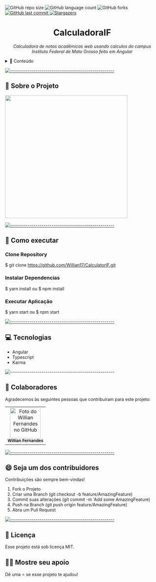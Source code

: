 
![GitHub repo size](https://img.shields.io/github/repo-size/Willian17/CalculatorIF?style=for-the-badge)
![GitHub language count](https://img.shields.io/github/languages/count/Willian17/CalculatorIF?style=for-the-badge)
![GitHub forks](https://img.shields.io/github/forks/Willian17/CalculatorIF?style=for-the-badge)
<a href="https://github.com/Willian17CalculatorIF/commits/master">
<img alt="GitHub last commit" src="https://img.shields.io/github/last-commit/Willian17/CalculatorIF?color=774DD6&style=for-the-badge">
</a> 
<a href="https://github.com/Willian17/model-complete-readme/stargazers">
<img alt="Stargazers" src="https://img.shields.io/github/stars/Willian17/CalculatorIF?style=for-the-badge&logo=github">
</a>

<p align="center">

<h1 align="center"> CalculadoraIF </h3>

<p align="center"><i>Calculadora de notas acadêmicas web usando calculos do campus Instituto Federal de Mato Grosso feito em Angular</i></p>

<details>
<summary>📖 Conteúdo</summary>
<br />

* [➤ Sobre o projeto](#sobre)
* [➤ Como executar](#executar)
* [➤ Tecnologias](#tecnologias)
* [➤ Colaboradores](#colaboradores)
* [➤ Contribuidores](#contribuir)
* [➤ Licença](#licenca)
</details>

[![-----------------------------------------------------](https://raw.githubusercontent.com/andreasbm/readme/master/assets/lines/colored.png)](#sobre-o-projeto)

## :pushpin: Sobre o Projeto <a name="sobre"></a>
<div>
<img src="https://user-images.githubusercontent.com/79884850/159080867-e10582f1-b234-4ff3-8811-bf9a424d1818.png" width="400px">
</div>

[![-----------------------------------------------------](https://raw.githubusercontent.com/andreasbm/readme/master/assets/lines/colored.png)](#executar)

## :construction_worker: Como executar <a name="executar"></a>

### Clone Repository
$ git clone https://github.com/Willian17/CalculatorIF.git

### Instalar Dependencias
$ yarn install 
ou
$ npm install

### Executar Aplicação
$ yarn start 
ou 
$ npm start



[![-----------------------------------------------------](https://raw.githubusercontent.com/andreasbm/readme/master/assets/lines/colored.png)](##tecnologias)

## :computer: Tecnologias <a name="tecnologias"></a>
<ul>
<li>Angular</li>
<li>Typescript</li>
<li>Karma</li>

</ul>

![-----------------------------------------------------](https://raw.githubusercontent.com/andreasbm/readme/master/assets/lines/colored.png)

## 🤝 Colaboradores <a name="colaboradores"></a>

Agradecemos às seguintes pessoas que contribuíram para este projeto:

<table>
<tr>
<td align="center">
<a href="#">
  <img src="https://avatars2.githubusercontent.com/u/53010824?s=460&u=40f41a9ce155fe1a214f422849ad88fd7f0b9710&v=4" width="100px;" alt="Foto do Willian Fernandes no GitHub"/><br>
  <sub>
    <b>Willian Fernandes</b>
  </sub>
</a>
</td>
</tr>
</table>

[![-----------------------------------------------------](https://raw.githubusercontent.com/andreasbm/readme/master/assets/lines/colored.png)](#contribuidores)

## 😄 Seja um dos contribuidores<br> <a name="contribuir"></a>

Contribuições são sempre bem-vindas!

1. Fork o Projeto
2. Criar uma Branch (git checkout -b feature/AmazingFeature)
3. Commit suas alterações (git commit -m 'Add some AmazingFeature)
4. Push na Branch (git push origin feature/AmazingFeature)
5. Abra um Pull Request

[![-----------------------------------------------------](https://raw.githubusercontent.com/andreasbm/readme/master/assets/lines/colored.png)](#licensa)

## 📝 Licença <a name="licenca"></a>

Esse projeto está sob licença MIT.

## :man_astronaut: Mostre seu apoio 

Dê uma ⭐️ se esse projeto te ajudou!
